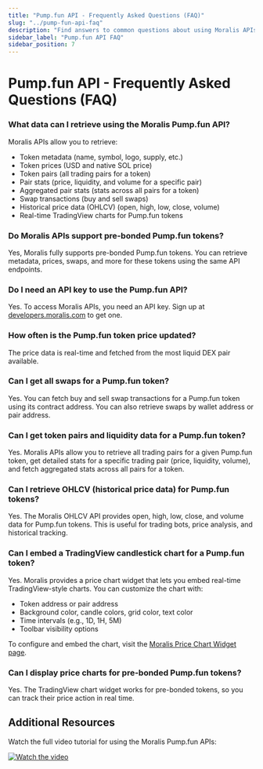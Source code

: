 ```yaml
---
title: "Pump.fun API - Frequently Asked Questions (FAQ)"
slug: "../pump-fun-api-faq"
description: "Find answers to common questions about using Moralis APIs for Pump.fun tokens."
sidebar_label: "Pump.fun API FAQ"
sidebar_position: 7
---
```


# Pump.fun API - Frequently Asked Questions (FAQ)

### **What data can I retrieve using the Moralis Pump.fun API?**

Moralis APIs allow you to retrieve:

- Token metadata (name, symbol, logo, supply, etc.)
- Token prices (USD and native SOL price)
- Token pairs (all trading pairs for a token)
- Pair stats (price, liquidity, and volume for a specific pair)
- Aggregated pair stats (stats across all pairs for a token)
- Swap transactions (buy and sell swaps)
- Historical price data (OHLCV) (open, high, low, close, volume)
- Real-time TradingView charts for Pump.fun tokens

### **Do Moralis APIs support pre-bonded Pump.fun tokens?**

Yes, Moralis fully supports pre-bonded Pump.fun tokens. You can retrieve metadata, prices, swaps, and more for these tokens using the same API endpoints.

### **Do I need an API key to use the Pump.fun API?**

Yes. To access Moralis APIs, you need an API key. Sign up at [developers.moralis.com](https://developers.moralis.com/) to get one.

### **How often is the Pump.fun token price updated?**

The price data is real-time and fetched from the most liquid DEX pair available.

### **Can I get all swaps for a Pump.fun token?**

Yes. You can fetch buy and sell swap transactions for a Pump.fun token using its contract address. You can also retrieve swaps by wallet address or pair address.

### **Can I get token pairs and liquidity data for a Pump.fun token?**

Yes. Moralis APIs allow you to retrieve all trading pairs for a given Pump.fun token, get detailed stats for a specific trading pair (price, liquidity, volume), and fetch aggregated stats across all pairs for a token.

### **Can I retrieve OHLCV (historical price data) for Pump.fun tokens?**

Yes. The Moralis OHLCV API provides open, high, low, close, and volume data for Pump.fun tokens. This is useful for trading bots, price analysis, and historical tracking.

### **Can I embed a TradingView candlestick chart for a Pump.fun token?**

Yes. Moralis provides a price chart widget that lets you embed real-time TradingView-style charts. You can customize the chart with:

- Token address or pair address
- Background color, candle colors, grid color, text color
- Time intervals (e.g., 1D, 1H, 5M)
- Toolbar visibility options

To configure and embed the chart, visit the [Moralis Price Chart Widget page](https://moralis.com/widgets/price-chart).

### **Can I display price charts for pre-bonded Pump.fun tokens?**

Yes. The TradingView chart widget works for pre-bonded tokens, so you can track their price action in real time.

## **Additional Resources**

Watch the full video tutorial for using the Moralis Pump.fun APIs:

[![Watch the video](https://img.youtube.com/vi/pHuqtseaxj8/0.jpg)](https://www.youtube.com/watch?v=pHuqtseaxj8)
